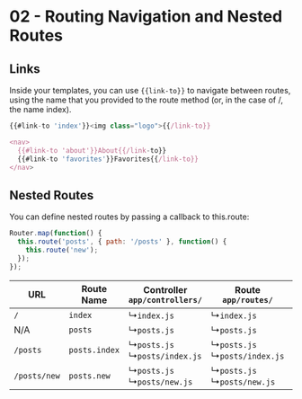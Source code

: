 # 02 - Routing Navigation and Nested Routes

## Links

Inside your templates, you can use `{{link-to}}` to navigate between routes, using the name that you provided to the route method (or, in the case of /, the name index).

```js
{{#link-to 'index'}}<img class="logo">{{/link-to}}

<nav>
  {{#link-to 'about'}}About{{/link-to}}
  {{#link-to 'favorites'}}Favorites{{/link-to}}
</nav>
```

## Nested Routes

You can define nested routes by passing a callback to this.route:

```js
Router.map(function() {
  this.route('posts', { path: '/posts' }, function() {
    this.route('new');
  });
});
```

<table>
  <thead>
  <tr>
   <th>URL</th>
   <th>Route Name</th>
   <th>
     Controller<br>
     <code>app/controllers/</code>
   </th>
   <th>
     Route<br>
     <code>app/routes/</code>
   </th>
   <th>
     Template<br>
     <code>app/templates/</code>
   </th>
  </tr>
  </thead>
  <tbody><tr>
    <td><code>/</code></td>
    <td><code>index</code></td>
    <td>↳<code>index.js</code></td>
    <td>↳<code>index.js</code></td>
    <td>↳<code>index.js</code></td>
  </tr>
  <tr>
    <td>N/A</td>
    <td><code>posts</code></td>
    <td>↳<code>posts.js</code></td>
    <td>↳<code>posts.js</code></td>
    <td>↳<code>posts.hbs</code></td>
  </tr>
  <tr>
    <td><code>/posts</code></td>
    <td><code>posts.index</code></td>
    <td>↳<code>posts.js</code><br>↳<code>posts/index.js</code></td>
    <td>↳<code>posts.js</code><br>↳<code>posts/index.js</code></td>
    <td>↳<code>posts.hbs</code><br>↳<code>posts/index.hbs</code></td>
  </tr>
  <tr>
    <td><code>/posts/new</code></td>
    <td><code>posts.new</code></td>
    <td>↳<code>posts.js</code><br>↳<code>posts/new.js</code></td>
    <td>↳<code>posts.js</code><br>↳<code>posts/new.js</code></td>
    <td>↳<code>posts.hbs</code><br>↳<code>posts/new.hbs</code></td>
  </tr>
</tbody></table>
